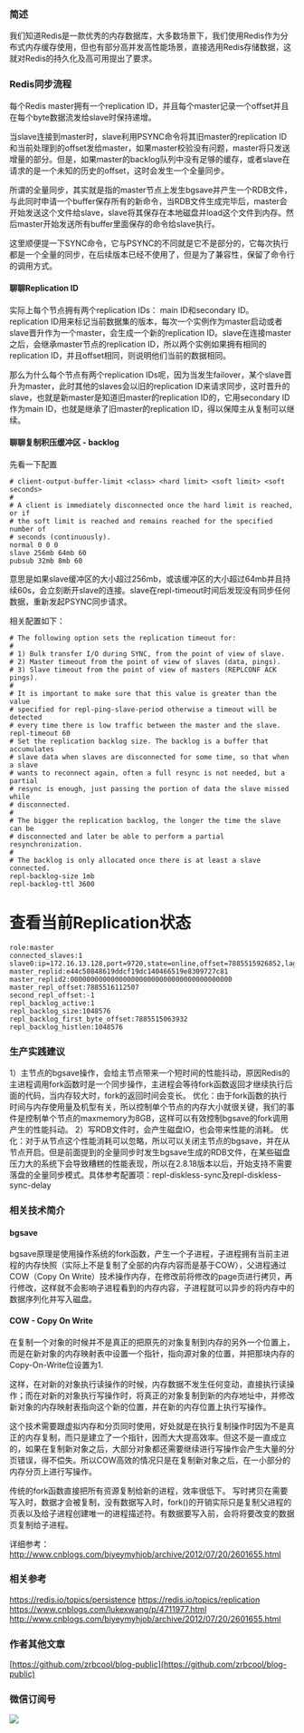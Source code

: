 ### 简述
我们知道Redis是一款优秀的内存数据库，大多数场景下，我们使用Redis作为分布式内存缓存使用，但也有部分高并发高性能场景，直接选用Redis存储数据，这就对Redis的持久化及高可用提出了要求。




### Redis同步流程
每个Redis master拥有一个replication ID，并且每个master记录一个offset并且在每个byte数据流发给slave时保持递增。

当slave连接到master时，slave利用PSYNC命令将其旧master的replication ID和当前处理到的offset发给master，如果master校验没有问题，master将只发送增量的部分。但是，如果master的backlog队列中没有足够的缓存，或者slave在请求的是一个未知的历史的offset，这时会发生一个全量同步。

所谓的全量同步，其实就是指的master节点上发生bgsave并产生一个RDB文件，与此同时申请一个buffer保存所有的新命令，当RDB文件生成完毕后，master会开始发送这个文件给slave，slave将其保存在本地磁盘并load这个文件到内存。然后master开始发送所有buffer里面保存的命令给slave执行。

这里顺便提一下SYNC命令，它与PSYNC的不同就是它不是部分的，它每次执行都是一个全量的同步，在后续版本已经不使用了，但是为了兼容性，保留了命令行的调用方式。


#### 聊聊Replication ID
实际上每个节点拥有两个replication IDs： main ID和secondary ID。
replication ID用来标记当前数据集的版本，每次一个实例作为master启动或者slave晋升作为一个master，会生成一个新的replication ID。slave在连接master之后，会继承master节点的replication ID，所以两个实例如果拥有相同的replication ID，并且offset相同，则说明他们当前的数据相同。

那么为什么每个节点有两个replication IDs呢，因为当发生failover，某个slave晋升为master，此时其他的slaves会以旧的replication ID来请求同步，这时晋升的slave，也就是新master是知道旧master的replication ID的，它用secondary ID作为main ID，也就是继承了旧master的replication ID，得以保障主从复制可以继续。
#### 聊聊复制积压缓冲区 - backlog
先看一下配置
```
# client-output-buffer-limit <class> <hard limit> <soft limit> <soft seconds>
#
# A client is immediately disconnected once the hard limit is reached, or if
# the soft limit is reached and remains reached for the specified number of
# seconds (continuously).
normal 0 0 0 
slave 256mb 64mb 60 
pubsub 32mb 8mb 60
```
意思是如果slave缓冲区的大小超过256mb，或该缓冲区的大小超过64mb并且持续60s，会立刻断开slave的连接。slave在repl-timeout时间后发现没有同步任何数据，重新发起PSYNC同步请求。

相关配置如下：
```
# The following option sets the replication timeout for:
#
# 1) Bulk transfer I/O during SYNC, from the point of view of slave.
# 2) Master timeout from the point of view of slaves (data, pings).
# 3) Slave timeout from the point of view of masters (REPLCONF ACK pings).
#
# It is important to make sure that this value is greater than the value
# specified for repl-ping-slave-period otherwise a timeout will be detected
# every time there is low traffic between the master and the slave.
repl-timeout 60
# Set the replication backlog size. The backlog is a buffer that accumulates
# slave data when slaves are disconnected for some time, so that when a slave
# wants to reconnect again, often a full resync is not needed, but a partial
# resync is enough, just passing the portion of data the slave missed while
# disconnected.
#
# The bigger the replication backlog, the longer the time the slave can be
# disconnected and later be able to perform a partial resynchronization.
#
# The backlog is only allocated once there is at least a slave connected.
repl-backlog-size 1mb
repl-backlog-ttl 3600
```
# 查看当前Replication状态
```
role:master
connected_slaves:1
slave0:ip=172.16.13.128,port=9720,state=online,offset=7885515926852,lag=1
master_replid:e44c50848619ddcf19dc140466519e8309727c81
master_replid2:0000000000000000000000000000000000000000
master_repl_offset:7885516112507
second_repl_offset:-1
repl_backlog_active:1
repl_backlog_size:1048576
repl_backlog_first_byte_offset:7885515063932
repl_backlog_histlen:1048576
```
### 生产实践建议

1）主节点的bgsave操作，会给主节点带来一个短时间的性能抖动，原因Redis的主进程调用fork函数时是一个同步操作，主进程会等待fork函数返回才继续执行后面的代码，当内存较大时，fork的返回时间会变长。
优化：由于fork函数的执行时间与内存使用量及机型有关，所以控制单个节点的内存大小就很关键，我们的事件是控制单个节点的maxmemory为8GB，这样可以有效控制bgsave的fork调用产生的性能抖动。
2）写RDB文件时，会产生磁盘IO，也会带来性能的消耗。
优化：对于从节点这个性能消耗可以忽略，所以可以关闭主节点的bgsave，并在从节点开启。但是前面提到的全量同步时发生bgsave生成的RDB文件，在某些磁盘压力大的系统下会导致糟糕的性能表现，所以在2.8.18版本以后，开始支持不需要落盘的全量同步模式。具体参考配置项：repl-diskless-sync及repl-diskless-sync-delay

### 相关技术简介
#### bgsave
bgsave原理是使用操作系统的fork函数，产生一个子进程，子进程拥有当前主进程的内存快照（实际上不是复制了全部的内存内容而是基于COW），父进程通过COW（Copy On Write）技术操作内存，在修改前将修改的page页进行拷贝，再行修改，这样就不会影响子进程看到的内存内容，子进程就可以异步的将内存中的数据序列化并写入磁盘。 
#### COW - Copy On Write
在复制一个对象的时候并不是真正的把原先的对象复制到内存的另外一个位置上，而是在新对象的内存映射表中设置一个指针，指向源对象的位置，并把那块内存的Copy-On-Write位设置为1.

这样，在对新的对象执行读操作的时候，内存数据不发生任何变动，直接执行读操作；而在对新的对象执行写操作时，将真正的对象复制到新的内存地址中，并修改新对象的内存映射表指向这个新的位置，并在新的内存位置上执行写操作。

这个技术需要跟虚拟内存和分页同时使用，好处就是在执行复制操作时因为不是真正的内存复制，而只是建立了一个指针，因而大大提高效率。但这不是一直成立的，如果在复制新对象之后，大部分对象都还需要继续进行写操作会产生大量的分页错误，得不偿失。所以COW高效的情况只是在复制新对象之后，在一小部分的内存分页上进行写操作。

传统的fork函数直接把所有资源复制给新的进程，效率很低下。
写时拷贝在需要写入时，数据才会被复制，没有数据写入时，fork()的开销实际只是复制父进程的页表以及给子进程创建唯一的进程描述符。有数据要写入前，会将将要改变的数据页复制给子进程。

详细参考：http://www.cnblogs.com/biyeymyhjob/archive/2012/07/20/2601655.html
### 相关参考
https://redis.io/topics/persistence
https://redis.io/topics/replication
https://www.cnblogs.com/lukexwang/p/4711977.html
http://www.cnblogs.com/biyeymyhjob/archive/2012/07/20/2601655.html
### 作者其他文章
[https://github.com/zrbcool/blog-public](https://github.com/zrbcool/blog-public)  
### 微信订阅号
![](http://oss.zrbcool.top/Fv816XFbZB2JQazo5LHBoy2_SGVz)